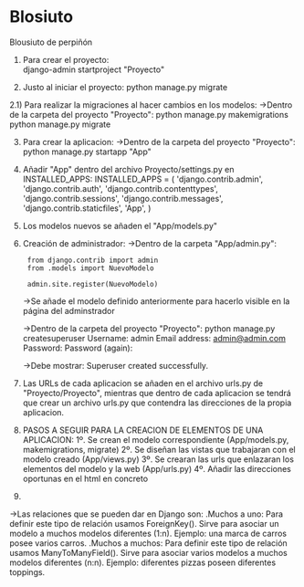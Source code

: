 # Blosiuto
Blousiuto de perpiñón

1) Para crear el proyecto:  
    django-admin startproject "Proyecto"
 
2) Justo al iniciar el proyecto:
    python manage.py migrate
 
2.1) Para realizar la migraciones al hacer cambios en los modelos:
    ->Dentro de la carpeta del proyecto "Proyecto":
        python manage.py makemigrations
        python manage.py migrate
 
3) Para crear la aplicacion:
    ->Dentro de la carpeta del proyecto "Proyecto":
        python manage.py startapp "App"
    
4) Añadir "App" dentro del archivo Proyecto/settings.py en INSTALLED_APPS:
     INSTALLED_APPS = (
        'django.contrib.admin',
        'django.contrib.auth',
        'django.contrib.contenttypes',
        'django.contrib.sessions',
        'django.contrib.messages',
        'django.contrib.staticfiles',
        'App',
    )

5) Los modelos nuevos se añaden el "App/models.py"

6) Creación de administrador:
    ->Dentro de la carpeta "App/admin.py":

        from django.contrib import admin
        from .models import NuevoModelo

        admin.site.register(NuevoModelo)
    
    ->Se añade el modelo definido anteriormente para hacerlo visible en la página del adminstrador
    
    ->Dentro de la carpeta del proyecto "Proyecto":
        python manage.py createsuperuser
        Username: admin
        Email address: admin@admin.com
        Password:
        Password (again):
        
    ->Debe mostrar:
        Superuser created successfully.

7) Las URLs de cada aplicacion se añaden en el archivo urls.py de "Proyecto/Proyecto", mientras que dentro de cada aplicacion
se tendrá que crear un archivo urls.py que contendra las direcciones de la propia aplicacion. 

8) PASOS A SEGUIR PARA LA CREACION DE ELEMENTOS DE UNA APLICACION:
    1º. Se crean el modelo correspondiente (App/models.py, makemigrations, migrate)
    2º. Se diseñan las vistas que trabajaran con el modelo creado (App/views.py)
    3º. Se crearan las urls que enlazaran los elementos del modelo y la web (App/urls.py)
    4º. Añadir las direcciones oportunas en el html en concreto
    
8)

->Las relaciones que se pueden dar en Django son:
        .Muchos a uno: Para definir este tipo de relación usamos ForeignKey(). Sirve para asociar un modelo a muchos modelos diferentes (1:n). Ejemplo: una marca de carros posee varios carros.
        .Muchos a muchos: Para definir este tipo de relación usamos ManyToManyField(). Sirve para asociar varios modelos a muchos modelos diferentes (n:n). Ejemplo: diferentes pizzas poseen diferentes toppings.



